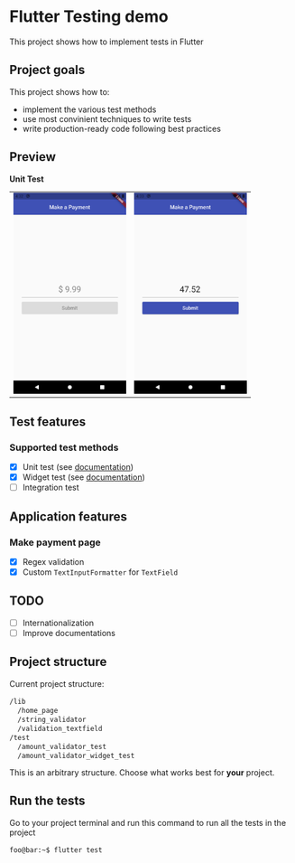 # Flutter Testing demo

This project shows how to implement tests in Flutter 
<!-- , using various test methods (unit tests, widget tests, integration tests). -->

## Project goals

This project shows how to:

- implement the various test methods
- use most convinient techniques to write tests
- write production-ready code following best practices

## Preview

**Unit Test**

<div style="text-align: center"><table><tr>
<td style="text-align: center">
<img src="screenshots/ss_one.png" width="200" />
</td>
<td style="text-align: center">
<img src="screenshots/ss_two.png" width="200"/>
</td>
</tr></table>
</div>

## Test features

### Supported test methods

- [x] Unit test (see [documentation](docs/unit-testing.md))
- [x] Widget test (see [documentation](docs/widget-testing.md))
- [ ] Integration test

## Application features

### Make payment page

- [x] Regex validation
- [x] Custom `TextInputFormatter` for `TextField`

## TODO

- [ ] Internationalization
- [ ] Improve documentations

## Project structure

Current project structure:

```
/lib
  /home_page
  /string_validator
  /validation_textfield
/test
  /amount_validator_test
  /amount_validator_widget_test
```

This is an arbitrary structure. Choose what works best for **your** project.

## Run the tests

Go to your project terminal and run this command to run all the tests in the project

```console
foo@bar:~$ flutter test
```